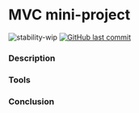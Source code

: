 # MVC mini-project
![stability-wip](https://img.shields.io/badge/stability-work_in_progress-lightgrey.svg?longCache=true&style=flat-square) [![GitHub last commit](https://img.shields.io/github/last-commit/google/skia.svg?style=flat-square)](https://github.com/AlexandruVoica/MVC-project)


### Description


### Tools

### Conclusion
